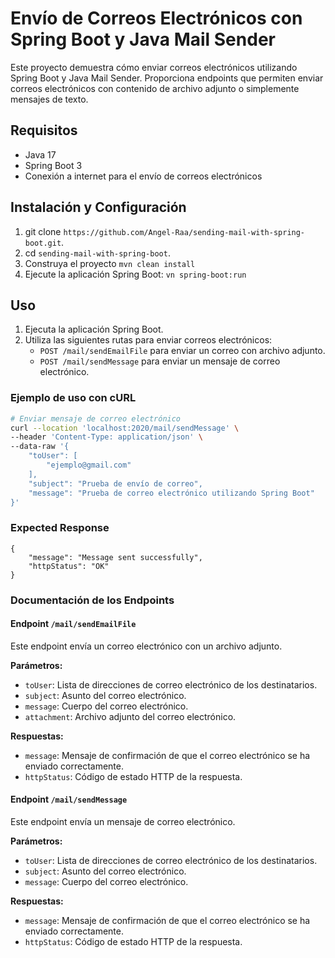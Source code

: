 # Envío de Correos Electrónicos con Spring Boot y Java Mail Sender

Este proyecto demuestra cómo enviar correos electrónicos utilizando Spring Boot y Java Mail Sender. Proporciona endpoints que permiten enviar correos electrónicos con contenido de archivo adjunto o simplemente mensajes de texto.

## Requisitos

- Java 17
- Spring Boot 3
- Conexión a internet para el envío de correos electrónicos

## Instalación y Configuración

1. git clone `https://github.com/Angel-Raa/sending-mail-with-spring-boot.git`.
2. cd `sending-mail-with-spring-boot`.
3. Construya el proyecto `mvn clean install`
4. Ejecute la aplicación Spring Boot: `vn spring-boot:run`
   

## Uso

1. Ejecuta la aplicación Spring Boot.
2. Utiliza las siguientes rutas para enviar correos electrónicos:
   - `POST /mail/sendEmailFile` para enviar un correo con archivo adjunto.
   - `POST /mail/sendMessage` para enviar un mensaje de correo electrónico.

### Ejemplo de uso con cURL

```bash
# Enviar mensaje de correo electrónico
curl --location 'localhost:2020/mail/sendMessage' \
--header 'Content-Type: application/json' \
--data-raw '{
    "toUser": [
        "ejemplo@gmail.com"
    ],
    "subject": "Prueba de envío de correo",
    "message": "Prueba de correo electrónico utilizando Spring Boot"
}'
```
### Expected Response
```
{
    "message": "Message sent successfully",
    "httpStatus": "OK"
}
```

### Documentación de los Endpoints

#### Endpoint `/mail/sendEmailFile`

Este endpoint envía un correo electrónico con un archivo adjunto.

**Parámetros:**

- `toUser`: Lista de direcciones de correo electrónico de los destinatarios.
- `subject`: Asunto del correo electrónico.
- `message`: Cuerpo del correo electrónico.
- `attachment`: Archivo adjunto del correo electrónico.

**Respuestas:**

- `message`: Mensaje de confirmación de que el correo electrónico se ha enviado correctamente.
- `httpStatus`: Código de estado HTTP de la respuesta.

#### Endpoint `/mail/sendMessage`

Este endpoint envía un mensaje de correo electrónico.

**Parámetros:**

- `toUser`: Lista de direcciones de correo electrónico de los destinatarios.
- `subject`: Asunto del correo electrónico.
- `message`: Cuerpo del correo electrónico.

**Respuestas:**

- `message`: Mensaje de confirmación de que el correo electrónico se ha enviado correctamente.
- `httpStatus`: Código de estado HTTP de la respuesta.

